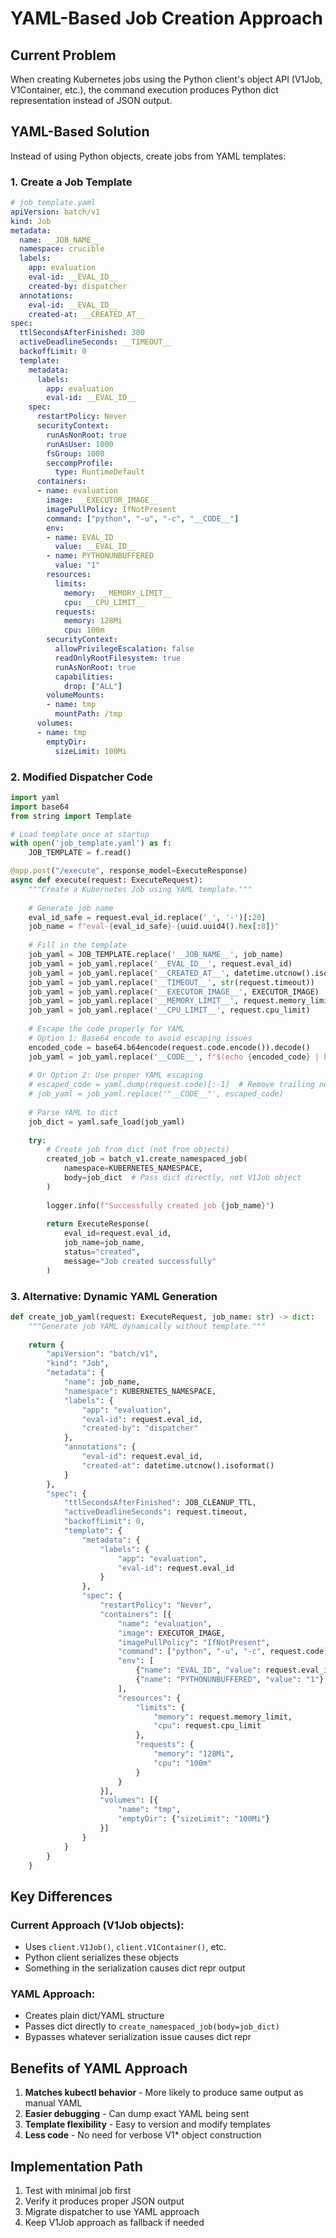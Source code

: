 # YAML-Based Job Creation Approach

## Current Problem
When creating Kubernetes jobs using the Python client's object API (V1Job, V1Container, etc.), the command execution produces Python dict representation instead of JSON output.

## YAML-Based Solution

Instead of using Python objects, create jobs from YAML templates:

### 1. Create a Job Template

```yaml
# job_template.yaml
apiVersion: batch/v1
kind: Job
metadata:
  name: __JOB_NAME__
  namespace: crucible
  labels:
    app: evaluation
    eval-id: __EVAL_ID__
    created-by: dispatcher
  annotations:
    eval-id: __EVAL_ID__
    created-at: __CREATED_AT__
spec:
  ttlSecondsAfterFinished: 300
  activeDeadlineSeconds: __TIMEOUT__
  backoffLimit: 0
  template:
    metadata:
      labels:
        app: evaluation
        eval-id: __EVAL_ID__
    spec:
      restartPolicy: Never
      securityContext:
        runAsNonRoot: true
        runAsUser: 1000
        fsGroup: 1000
        seccompProfile:
          type: RuntimeDefault
      containers:
      - name: evaluation
        image: __EXECUTOR_IMAGE__
        imagePullPolicy: IfNotPresent
        command: ["python", "-u", "-c", "__CODE__"]
        env:
        - name: EVAL_ID
          value: __EVAL_ID__
        - name: PYTHONUNBUFFERED
          value: "1"
        resources:
          limits:
            memory: __MEMORY_LIMIT__
            cpu: __CPU_LIMIT__
          requests:
            memory: 128Mi
            cpu: 100m
        securityContext:
          allowPrivilegeEscalation: false
          readOnlyRootFilesystem: true
          runAsNonRoot: true
          capabilities:
            drop: ["ALL"]
        volumeMounts:
        - name: tmp
          mountPath: /tmp
      volumes:
      - name: tmp
        emptyDir:
          sizeLimit: 100Mi
```

### 2. Modified Dispatcher Code

```python
import yaml
import base64
from string import Template

# Load template once at startup
with open('job_template.yaml') as f:
    JOB_TEMPLATE = f.read()

@app.post("/execute", response_model=ExecuteResponse)
async def execute(request: ExecuteRequest):
    """Create a Kubernetes Job using YAML template."""
    
    # Generate job name
    eval_id_safe = request.eval_id.replace('_', '-')[:20]
    job_name = f"eval-{eval_id_safe}-{uuid.uuid4().hex[:8]}"
    
    # Fill in the template
    job_yaml = JOB_TEMPLATE.replace('__JOB_NAME__', job_name)
    job_yaml = job_yaml.replace('__EVAL_ID__', request.eval_id)
    job_yaml = job_yaml.replace('__CREATED_AT__', datetime.utcnow().isoformat())
    job_yaml = job_yaml.replace('__TIMEOUT__', str(request.timeout))
    job_yaml = job_yaml.replace('__EXECUTOR_IMAGE__', EXECUTOR_IMAGE)
    job_yaml = job_yaml.replace('__MEMORY_LIMIT__', request.memory_limit)
    job_yaml = job_yaml.replace('__CPU_LIMIT__', request.cpu_limit)
    
    # Escape the code properly for YAML
    # Option 1: Base64 encode to avoid escaping issues
    encoded_code = base64.b64encode(request.code.encode()).decode()
    job_yaml = job_yaml.replace('__CODE__', f"$(echo {encoded_code} | base64 -d)")
    
    # Or Option 2: Use proper YAML escaping
    # escaped_code = yaml.dump(request.code)[:-1]  # Remove trailing newline
    # job_yaml = job_yaml.replace('"__CODE__"', escaped_code)
    
    # Parse YAML to dict
    job_dict = yaml.safe_load(job_yaml)
    
    try:
        # Create job from dict (not from objects)
        created_job = batch_v1.create_namespaced_job(
            namespace=KUBERNETES_NAMESPACE,
            body=job_dict  # Pass dict directly, not V1Job object
        )
        
        logger.info(f"Successfully created job {job_name}")
        
        return ExecuteResponse(
            eval_id=request.eval_id,
            job_name=job_name,
            status="created",
            message="Job created successfully"
        )
```

### 3. Alternative: Dynamic YAML Generation

```python
def create_job_yaml(request: ExecuteRequest, job_name: str) -> dict:
    """Generate job YAML dynamically without template."""
    
    return {
        "apiVersion": "batch/v1",
        "kind": "Job",
        "metadata": {
            "name": job_name,
            "namespace": KUBERNETES_NAMESPACE,
            "labels": {
                "app": "evaluation",
                "eval-id": request.eval_id,
                "created-by": "dispatcher"
            },
            "annotations": {
                "eval-id": request.eval_id,
                "created-at": datetime.utcnow().isoformat()
            }
        },
        "spec": {
            "ttlSecondsAfterFinished": JOB_CLEANUP_TTL,
            "activeDeadlineSeconds": request.timeout,
            "backoffLimit": 0,
            "template": {
                "metadata": {
                    "labels": {
                        "app": "evaluation",
                        "eval-id": request.eval_id
                    }
                },
                "spec": {
                    "restartPolicy": "Never",
                    "containers": [{
                        "name": "evaluation",
                        "image": EXECUTOR_IMAGE,
                        "imagePullPolicy": "IfNotPresent",
                        "command": ["python", "-u", "-c", request.code],
                        "env": [
                            {"name": "EVAL_ID", "value": request.eval_id},
                            {"name": "PYTHONUNBUFFERED", "value": "1"}
                        ],
                        "resources": {
                            "limits": {
                                "memory": request.memory_limit,
                                "cpu": request.cpu_limit
                            },
                            "requests": {
                                "memory": "128Mi",
                                "cpu": "100m"
                            }
                        }
                    }],
                    "volumes": [{
                        "name": "tmp",
                        "emptyDir": {"sizeLimit": "100Mi"}
                    }]
                }
            }
        }
    }
```

## Key Differences

### Current Approach (V1Job objects):
- Uses `client.V1Job()`, `client.V1Container()`, etc.
- Python client serializes these objects
- Something in the serialization causes dict repr output

### YAML Approach:
- Creates plain dict/YAML structure
- Passes dict directly to `create_namespaced_job(body=job_dict)`
- Bypasses whatever serialization issue causes dict repr

## Benefits of YAML Approach

1. **Matches kubectl behavior** - More likely to produce same output as manual YAML
2. **Easier debugging** - Can dump exact YAML being sent
3. **Template flexibility** - Easy to version and modify templates
4. **Less code** - No need for verbose V1* object construction

## Implementation Path

1. Test with minimal job first
2. Verify it produces proper JSON output
3. Migrate dispatcher to use YAML approach
4. Keep V1Job approach as fallback if needed